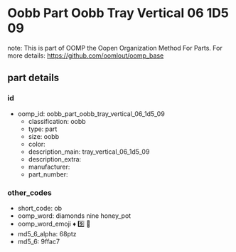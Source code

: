 # Oobb Part Oobb Tray Vertical 06 1D5 09  

note: This is part of OOMP the Oopen Organization Method For Parts. For more details: https://github.com/oomlout/oomp_base

##  part details





### id
* oomp_id: oobb_part_oobb_tray_vertical_06_1d5_09
  * classification: oobb
  * type: part
  * size: oobb
  * color: 
  * description_main: tray_vertical_06_1d5_09
  * description_extra: 
  * manufacturer: 
  * part_number: 

### other_codes
* short_code: ob
* oomp_word: diamonds nine honey_pot
* oomp_word_emoji :diamonds: :nine: :honey_pot:
* md5_6_alpha: 68ptz
* md5_6: 9ffac7
